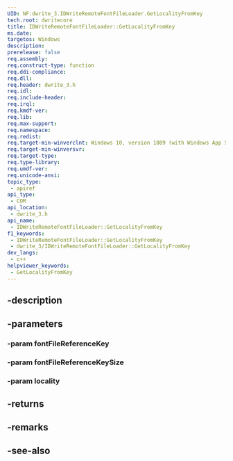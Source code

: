 ```yaml
---
UID: NF:dwrite_3.IDWriteRemoteFontFileLoader.GetLocalityFromKey
tech.root: dwritecore
title: IDWriteRemoteFontFileLoader::GetLocalityFromKey
ms.date: 
targetos: Windows
description: 
prerelease: false
req.assembly: 
req.construct-type: function
req.ddi-compliance: 
req.dll: 
req.header: dwrite_3.h
req.idl: 
req.include-header: 
req.irql: 
req.kmdf-ver: 
req.lib: 
req.max-support: 
req.namespace: 
req.redist: 
req.target-min-winverclnt: Windows 10, version 1809 (with Windows App SDK 0.5 or later)
req.target-min-winversvr: 
req.target-type: 
req.type-library: 
req.umdf-ver: 
req.unicode-ansi: 
topic_type:
 - apiref
api_type:
 - COM
api_location:
 - dwrite_3.h
api_name:
 - IDWriteRemoteFontFileLoader::GetLocalityFromKey
f1_keywords:
 - IDWriteRemoteFontFileLoader::GetLocalityFromKey
 - dwrite_3/IDWriteRemoteFontFileLoader::GetLocalityFromKey
dev_langs:
 - c++
helpviewer_keywords:
 - GetLocalityFromKey
---
```


## -description

## -parameters

### -param fontFileReferenceKey

### -param fontFileReferenceKeySize

### -param locality

## -returns

## -remarks

## -see-also

